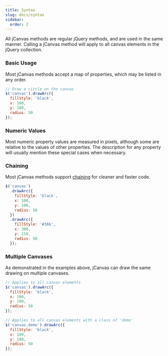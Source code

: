 ```yaml
---
title: Syntax
slug: docs/syntax
sidebar:
  order: 2
---
```


All jCanvas methods are regular jQuery methods, and are used in the same manner. Calling a jCanvas method will apply to all canvas elements in the jQuery collection.

### Basic Usage

Most jCanvas methods accept a map of properties, which may be listed in any order.

```js
// Draw a circle on the canvas
$('canvas').drawArc({
  fillStyle: 'black',
  x: 100,
  y: 100,
  radius: 50
});
```

### Numeric Values

Most numeric property values are measured in pixels, although some are relative to the values of other properties. The description for any property will usually mention these special cases when necessary.

### Chaining

Most jCanvas methods support [chaining](http://tobiasahlin.com/blog/quick-guide-chaining-in-jquery/) for cleaner and faster code.

```js
$('canvas')
  .drawArc({
    fillStyle: 'black',
    x: 100,
    y: 100,
    radius: 50
  })
  .drawArc({
    fillStyle: '#36b',
    x: 300,
    y: 150,
    radius: 50
  });
```

### Multiple Canvases

As demonstrated in the examples above, jCanvas can draw the same drawing on multiple canvases.

```js
// Applies to all canvas elements
$('canvas').drawArc({
  fillStyle: 'black',
  x: 100,
  y: 100,
  radius: 50
});
```

```js
// Applies to all canvas elements with a class of 'demo'
$('canvas.demo').drawArc({
  fillStyle: 'black',
  x: 100,
  y: 100,
  radius: 50
});
```
